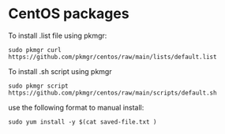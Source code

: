 # CentOS packages
  
To install .list file using pkmgr:  

```shell
sudo pkmgr curl https://github.com/pkmgr/centos/raw/main/lists/default.list
```

To install .sh script using pkmgr  

```shell
sudo pkmgr script https://github.com/pkmgr/centos/raw/main/scripts/default.sh
```  

use the following format to manual install:  

```shell
sudo yum install -y $(cat saved-file.txt )
```
